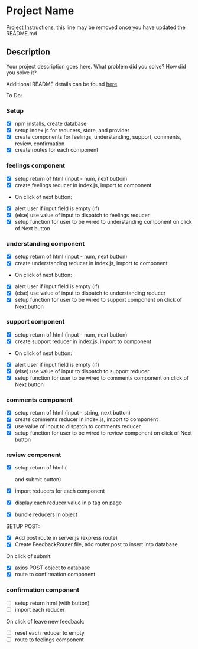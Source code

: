 # Project Name

[Project Instructions](./INSTRUCTIONS.md), this line may be removed once you have updated the README.md

## Description

Your project description goes here. What problem did you solve? How did you solve it?

Additional README details can be found [here](https://github.com/PrimeAcademy/readme-template/blob/master/README.md).



To Do:

### Setup

- [x] npm installs, create database
- [x] setup index.js for reducers, store, and provider
- [x] create components for feelings, understanding, support, comments, review, confirmation
- [x] create routes for each component

### feelings component
- [x] setup return of html (input - num, next button)
- [x] create feelings reducer in index.js, import to component

- On click of next button:
- [x] alert user if input field is empty (if)
- [x] (else) use value of input to dispatch to feelings reducer
- [x] setup function for user to be wired to understanding component on click of Next button

### understanding component
- [x] setup return of html (input - num, next button)
- [x] create understanding reducer in index.js, import to component

- On click of next button:
- [x] alert user if input field is empty (if)
- [x] (else) use value of input to dispatch to understanding reducer
- [x] setup function for user to be wired to support component on click of Next button

### support component
- [x] setup return of html (input - num, next button)
- [x] create support reducer in index.js, import to component

- On click of next button:
- [x] alert user if input field is empty (if)
- [x] (else) use value of input to dispatch to support reducer
- [x] setup function for user to be wired to comments component on click of Next button

### comments component
- [x] setup return of html (input - string, next button)
- [x] create comments reducer in index.js, import to component
- [x] use value of input to dispatch to comments reducer
- [x] setup function for user to be wired to review component on click of Next button

### review component
- [x] setup return of html (<p> and submit button)
- [x] import reducers for each component
- [x] display each reducer value in p tag on page

- [x] bundle reducers in object

SETUP POST:
- [x] Add post route in server.js (express route)
- [x] Create FeedbackRouter file, add router.post to insert into database

On click of submit:
- [x] axios POST object to database
- [x] route to confirmation component

### confirmation component
- [ ] setup return html (with button)
- [ ] import each reducer

On click of leave new feedback:
- [ ] reset each reducer to empty
- [ ] route to feelings component